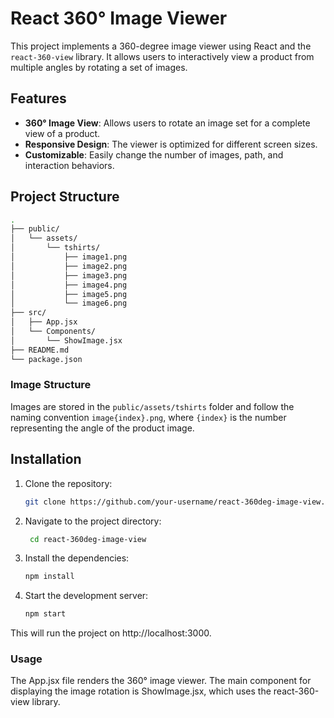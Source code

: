 # React 360° Image Viewer

This project implements a 360-degree image viewer using React and the `react-360-view` library. It allows users to interactively view a product from multiple angles by rotating a set of images.

## Features

- **360° Image View**: Allows users to rotate an image set for a complete view of a product.
- **Responsive Design**: The viewer is optimized for different screen sizes.
- **Customizable**: Easily change the number of images, path, and interaction behaviors.

## Project Structure

```bash
.
├── public/
│   └── assets/
│       └── tshirts/
│           ├── image1.png
│           ├── image2.png
│           ├── image3.png
│           ├── image4.png
│           ├── image5.png
│           └── image6.png
├── src/
│   ├── App.jsx
│   └── Components/
│       └── ShowImage.jsx
├── README.md
└── package.json
```

### Image Structure

Images are stored in the `public/assets/tshirts` folder and follow the naming convention `image{index}.png`, where `{index}` is the number representing the angle of the product image.

## Installation

1. Clone the repository:

   ```bash
   git clone https://github.com/your-username/react-360deg-image-view.git

   ```

2. Navigate to the project directory:

   ```bash
    cd react-360deg-image-view

   ```

3. Install the dependencies:

   ```bash
   npm install

   ```

4. Start the development server:

   ```bash
   npm start
   ```

This will run the project on http://localhost:3000.

### Usage

The App.jsx file renders the 360° image viewer. The main component for displaying the image rotation is ShowImage.jsx, which uses the react-360-view library.


